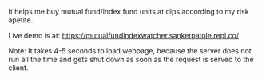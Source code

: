 It helps me buy mutual fund/index fund units at dips according to my risk apetite.

Live demo is at: https://mutualfundindexwatcher.sanketpatole.repl.co/

Note: It takes 4-5 seconds to load  webpage, because the server does not run all the time and gets shut down as soon as the request is served  to the client.
